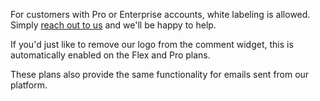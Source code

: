 For customers with Pro or Enterprise accounts, white labeling is allowed. Simply <a href="https://fastcomments.com/auth/my-account/help" target="_blank">reach out to us</a> and we'll be happy to help.

If you'd just like to remove our logo from the comment widget, this is automatically enabled on the Flex and Pro plans.

These plans also provide the same functionality for emails sent from our platform.
